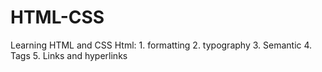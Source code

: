 # HTML-CSS

Learning HTML and CSS
Html: 1. formatting 2. typography 3. Semantic 4. Tags 5. Links and hyperlinks

